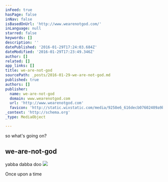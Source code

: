 ```yaml
---
inFeed: true
hasPage: false
inNav: false
isBasedOnUrl: 'http://www.wearenotgod.com/'
inLanguage: null
starred: false
keywords: []
description: ''
datePublished: '2016-01-29T17:24:03.684Z'
dateModified: '2016-01-29T17:23:49.346Z'
author: []
related: []
app_links: []
title: we-are-not-god
sourcePath: _posts/2016-01-29-we-are-not-god.md
published: true
authors: []
publisher:
  name: we-are-not-god
  domain: www.wearenotgod.com
  url: 'http://www.wearenotgod.com'
  favicon: 'http://static.wixstatic.com/media/9258e6_616decb07602409a9b91eeb9d8807877.png/v1/fill/w_16%2Ch_16%2Clg_1/9258e6_616decb07602409a9b91eeb9d8807877.png'
_context: 'http://schema.org'
_type: MediaObject

---
```

so what's going on?

<article style=""><h1>we-are-not-god</h1></article>

yabba dabba doo
![](https://the-grid-user-content.s3-us-west-2.amazonaws.com/a3dbde79-0d0e-466e-b6f5-70c5ce6d8ed1.jpg)

Once upon a time